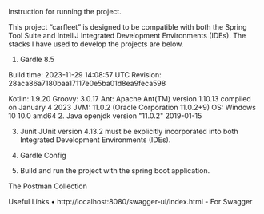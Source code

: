 Instruction for running the project.

This project “carfleet” is designed to be compatible with both the Spring Tool Suite and IntelliJ Integrated Development Environments (IDEs).
The stacks I have used to develop the projects are below.
1.	Gardle 8.5

Build time:   2023-11-29 14:08:57 UTC
Revision:     28aca86a7180baa17117e0e5ba01d8ea9feca598

Kotlin:       1.9.20
Groovy:       3.0.17
Ant:          Apache Ant(TM) version 1.10.13 compiled on January 4 2023
JVM:          11.0.2 (Oracle Corporation 11.0.2+9)
OS:           Windows 10 10.0 amd64
2.	Java 
openjdk version "11.0.2" 2019-01-15

3.	Junit 
JUnit version 4.13.2 must be explicitly incorporated into both Integrated Development Environments (IDEs).






4.	Gardle Config 
 

5.	Build and run the project with the spring boot application.

The Postman Collection 

 

Useful Links
•	http://localhost:8080/swagger-ui/index.html - For Swagger
